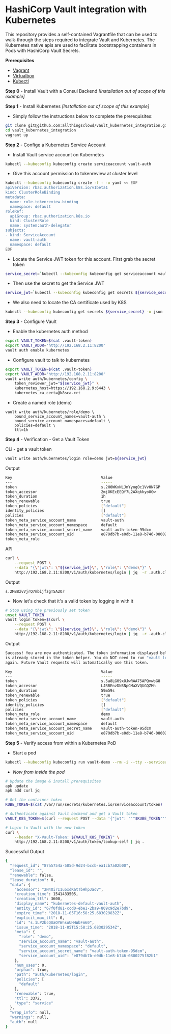 # HashiCorp Vault integration with Kubernetes

This repository provides a self-contained Vagrantfile that can be used to walk-through the steps required to integrate Vault and Kubernetes. The Kubernetes native apis are used to facilitate bootstrapping containers in Pods with HashiCorp Vault Secrets.

__Prerequisites__
 - [Vagrant](https://www.vagrantup.com/docs/installation/)
 - [Virtualbox](https://www.virtualbox.org/wiki/Downloads)
 - [Kubectl](https://kubernetes.io/docs/tasks/tools/install-kubectl/)

__Step 0__ - Install Vault with a Consul Backend _[Installation out of scope of this example]_

__Step 1__ - Install Kubernetes _[Installation out of scope of this example]_

- Simply follow the instructions below to complete the prerequisites:

``` bash
git clone git@github.com:allthingsclowd/vault_kubernetes_integration.git
cd vault_kubernetes_integration
vagrant up
```

__Step 2__ - Confige a Kubernetes Service Account

- Install Vault service account on Kubernetes
``` bash
kubectl --kubeconfig kubeconfig create serviceaccount vault-auth
```

- Give this account permission to tokenreview at cluster level
``` bash
kubectl --kubeconfig kubeconfig create -f - -o yaml << EOF
apiVersion: rbac.authorization.k8s.io/v1beta1
kind: ClusterRoleBinding
metadata:
  name: role-tokenreview-binding
  namespace: default
roleRef:
  apiGroup: rbac.authorization.k8s.io
  kind: ClusterRole
  name: system:auth-delegator
subjects:
- kind: ServiceAccount
  name: vault-auth
  namespace: default
EOF
```

- Locate the Service JWT token for this account. First grab the secret token
``` bash
service_secret=`kubectl --kubeconfig kubeconfig get serviceaccount vault-auth -o json | jq -Mr '.secrets[].name'`
```

- Then use the secret to get the Service JWT
``` bash
service_jwt=`kubectl --kubeconfig kubeconfig get secrets ${service_secret} -o json | jq -Mr '.data.token' | base64 -D`
```

- We also need to locate the CA certificate used by K8S
``` bash
kubectl --kubeconfig kubeconfig get secrets ${service_secret} -o json | jq -Mr '.data["ca.crt"]' | base64 -D > k8sca.crt
```

__Step 3__ - Configure Vault

- Enable the kubernetes auth method
``` bash
export VAULT_TOKEN=$(cat .vault-token)
export VAULT_ADDR='http://192.168.2.11:8200'
vault auth enable kubernetes
```

- Configure vault to talk to kubernetes
``` bash
export VAULT_TOKEN=$(cat .vault-token)
export VAULT_ADDR='http://192.168.2.11:8200'
vault write auth/kubernetes/config \
    token_reviewer_jwt="${service_jwt}" \
    kubernetes_host=https://192.168.2.9:6443 \
    kubernetes_ca_cert=@k8sca.crt

```

- Create a named role (demo)
```
vault write auth/kubernetes/role/demo \
    bound_service_account_names=vault-auth \
    bound_service_account_namespaces=default \
    policies=default \
    ttl=1h
```

__Step 4__ - Verification - Get a Vault Token

CLi - get a vault token
``` bash
vault write auth/kubernetes/login role=demo jwt=${service_jwt}
```

Output
``` bash
Key                                       Value
---                                       -----
token                                     s.2H0WKxNLJmYyogOc1VvHN7GP
token_accessor                            2mjOKEcEEQf7L2AXqkkyoUGw
token_duration                            1h
token_renewable                           true
token_policies                            ["default"]
identity_policies                         []
policies                                  ["default"]
token_meta_service_account_name           vault-auth
token_meta_service_account_namespace      default
token_meta_service_account_secret_name    vault-auth-token-95dcm
token_meta_service_account_uid            e879db7b-e0db-11e8-b746-0800275f82b1
token_meta_role
```

API
``` bash
curl \
    --request POST \
    --data "{\"jwt\": \"${service_jwt}\", \"role\": \"demo\"}" \
    http://192.168.2.11:8200/v1/auth/kubernetes/login | jq  -r .auth.client_token
```

Output
```
s.2MB8zvVjrQ7mbijfzgTSA2Or
```

- Now let's check that it's a valid token by logging in with it
``` bash 
# Stop using the previously set token 
unset VAULT_TOKEN
vault login token=$(curl \
    --request POST \
    --data "{\"jwt\": \"${service_jwt}\", \"role\": \"demo\"}" \
    http://192.168.2.11:8200/v1/auth/kubernetes/login | jq  -r .auth.client_token)
```

Output
``` bash
Success! You are now authenticated. The token information displayed below
is already stored in the token helper. You do NOT need to run "vault login"
again. Future Vault requests will automatically use this token.

Key                                       Value
---                                       -----
token                                     s.5a8LG09xOJwRAA75APQvwbG8
token_accessor                            LJRBEnzDN3NpCMaXVQUGQZMh
token_duration                            59m59s
token_renewable                           true
token_policies                            ["default"]
identity_policies                         []
policies                                  ["default"]
token_meta_role                           demo
token_meta_service_account_name           vault-auth
token_meta_service_account_namespace      default
token_meta_service_account_secret_name    vault-auth-token-95dcm
token_meta_service_account_uid            e879db7b-e0db-11e8-b746-0800275f82b1
```

__Step 5__ - Verify access from within a Kubernetes PoD

- Start a pod
``` bash
kubectl --kubeconfig kubeconfig run vault-demo --rm -i --tty --serviceaccount=vault-auth --image alpine
```

- _Now from inside the pod_
``` bash
# Update the image & install prerequisites
apk update
apk add curl jq

# Get the container token
KUBE_TOKEN=$(cat /var/run/secrets/kubernetes.io/serviceaccount/token)

# Authenticate against Vault backend and get a Vault token
VAULT_K8S_TOKEN=$(curl --request POST --data '{"jwt": "'"$KUBE_TOKEN"'", "role": "demo"}' http://192.168.2.11:8200/v1/auth/kubernetes/login | jq -r .auth.client_token)

# Login to Vault with the new token
curl \
    --header "X-Vault-Token: ${VAULT_K8S_TOKEN}" \
    http://192.168.2.11:8200/v1/auth/token/lookup-self | jq .
```

Successful Output
``` bash
{
  "request_id": "87a5754a-505d-9d24-bccb-ea1cb7a02b00",
  "lease_id": "",
  "renewable": false,
  "lease_duration": 0,
  "data": {
    "accessor": "2N4OirI1uoxdKatTbHhpJaoV",
    "creation_time": 1541433505,
    "creation_ttl": 3600,
    "display_name": "kubernetes-default-vault-auth",
    "entity_id": "67f0fd81-ccd0-ebe1-2ba9-809c9d2e7bd9",
    "expire_time": "2018-11-05T16:58:25.683029832Z",
    "explicit_max_ttl": 0,
    "id": "s.1LP2bcQUaOYWnsuUHHWbFm60",
    "issue_time": "2018-11-05T15:58:25.683029534Z",
    "meta": {
      "role": "demo",
      "service_account_name": "vault-auth",
      "service_account_namespace": "default",
      "service_account_secret_name": "vault-auth-token-95dcm",
      "service_account_uid": "e879db7b-e0db-11e8-b746-0800275f82b1"
    },
    "num_uses": 0,
    "orphan": true,
    "path": "auth/kubernetes/login",
    "policies": [
      "default"
    ],
    "renewable": true,
    "ttl": 3372,
    "type": "service"
  },
  "wrap_info": null,
  "warnings": null,
  "auth": null
}
```
